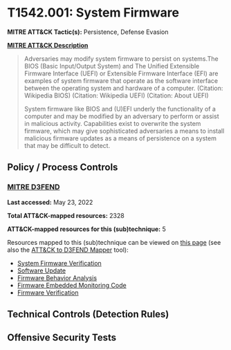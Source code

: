 # T1542.001: System Firmware
**MITRE ATT&CK Tactic(s):** Persistence, Defense Evasion

**[MITRE ATT&CK Description](https://attack.mitre.org/techniques/T1542/001)**
<blockquote>Adversaries may modify system firmware to persist on systems.The BIOS (Basic Input/Output System) and The Unified Extensible Firmware Interface (UEFI) or Extensible Firmware Interface (EFI) are examples of system firmware that operate as the software interface between the operating system and hardware of a computer. (Citation: Wikipedia BIOS) (Citation: Wikipedia UEFI) (Citation: About UEFI)

System firmware like BIOS and (U)EFI underly the functionality of a computer and may be modified by an adversary to perform or assist in malicious activity. Capabilities exist to overwrite the system firmware, which may give sophisticated adversaries a means to install malicious firmware updates as a means of persistence on a system that may be difficult to detect.</blockquote>

## Policy / Process Controls
### [MITRE D3FEND](https://d3fend.mitre.org/)
**Last accessed:** May 23, 2022

**Total ATT&CK-mapped resources:** 2328

**ATT&CK-mapped resources for this (sub)technique:** 5

Resources mapped to this (sub)technique can be viewed on [this page](https://d3fend.mitre.org/) (see also the [ATT&CK to D3FEND Mapper](https://d3fend.mitre.org/tools/attack-mapper) tool):

* [System Firmware Verification](https://d3fend.mitre.org/technique/d3f:SystemFirmwareVerification)
* [Software Update](https://d3fend.mitre.org/technique/d3f:SoftwareUpdate)
* [Firmware Behavior Analysis](https://d3fend.mitre.org/technique/d3f:FirmwareBehaviorAnalysis)
* [Firmware Embedded Monitoring Code](https://d3fend.mitre.org/technique/d3f:FirmwareEmbeddedMonitoringCode)
* [Firmware Verification](https://d3fend.mitre.org/technique/d3f:FirmwareVerification)

## Technical Controls (Detection Rules)

## Offensive Security Tests
